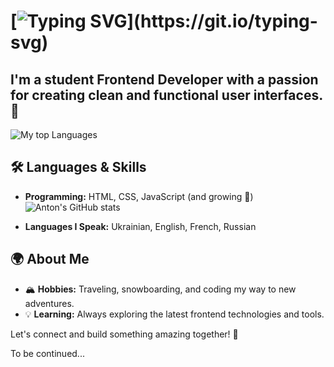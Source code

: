 # [![Typing SVG](https://readme-typing-svg.demolab.com?font=Fira+Code&pause=1000&width=435&lines=Hi+there!+👋I'm+Anton+Aksiuk!)](https://git.io/typing-svg)

## I'm a student **Frontend Developer** with a passion for creating clean and functional user interfaces. 🌟

![My top Languages](https://github-readme-stats.vercel.app/api/top-langs/?username=antonaksyuk&layout=compact&hide=html,css&langs_count=10&theme=dark)

## 🛠️ Languages & Skills

- **Programming:** HTML, CSS, JavaScript (and growing 🚀)
![Anton's GitHub stats](https://github-readme-stats.vercel.app/api?username=antonaksyuk&show_icons=true&theme=)

- **Languages I Speak:** Ukrainian, English, French, Russian

## 🌍 About Me

- 🏔️ **Hobbies:** Traveling, snowboarding, and coding my way to new adventures.
- 💡 **Learning:** Always exploring the latest frontend technologies and tools.

Let's connect and build something amazing together! 🤝

To be continued...
